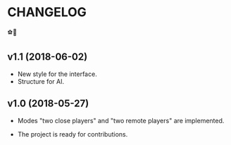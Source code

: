 # CHANGELOG

⚽🏃

## v1.1 (2018-06-02)

- New style for the interface.
- Structure for AI.

## v1.0 (2018-05-27)

- Modes "two close players" and "two remote players" are implemented.

- The project is ready for contributions.
